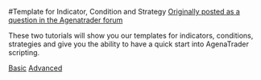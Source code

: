 #Template for Indicator, Condition and Strategy
[Originally posted as a question in the Agenatrader forum](http://www.tradeescort.com/phpbb_de/viewtopic.php?f=18&t=2680&p=11739)

These two tutorials will show you our templates for indicators, conditions, strategies and give you the ability to have a quick start into AgenaTrader scripting.

[Basic](https://github.com/simonpucher/AgenaTrader/blob/master/Tutorial/Example_Indicator_Condition_Strategy/Example_Indicator_Condition_Strategy.md)
[Advanced](https://github.com/simonpucher/AgenaTrader/blob/master/Tutorial/Example_Indicator_Condition_Strategy/Example_Indicator_Condition_Strategy_Advanced.md)
